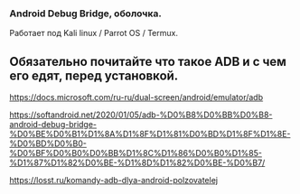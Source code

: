 ### Android Debug Bridge, оболочка.  

Работает под Kali linux / Parrot OS / Termux.

## Обязательно почитайте что такое ADB и с чем его едят, перед установкой.

https://docs.microsoft.com/ru-ru/dual-screen/android/emulator/adb

https://softandroid.net/2020/01/05/adb-%D0%B8%D0%BB%D0%B8-android-debug-bridge-%D0%BE%D0%B1%D1%8A%D1%8F%D1%81%D0%BD%D1%8F%D1%8E-%D0%BD%D0%B0-%D0%BF%D0%B0%D0%BB%D1%8C%D1%86%D0%B0%D1%85-%D1%87%D1%82%D0%BE-%D1%8D%D1%82%D0%BE-%D0%B7/

https://losst.ru/komandy-adb-dlya-android-polzovatelej
